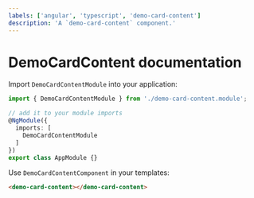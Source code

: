 ```yaml
---
labels: ['angular', 'typescript', 'demo-card-content']
description: 'A `demo-card-content` component.'
---
```


# DemoCardContent documentation

Import `DemoCardContentModule` into your application:

```ts
import { DemoCardContentModule } from './demo-card-content.module';

// add it to your module imports
@NgModule({
  imports: [
    DemoCardContentModule
  ]
})
export class AppModule {}
```

Use `DemoCardContentComponent` in your templates:

```html
<demo-card-content></demo-card-content>
```
